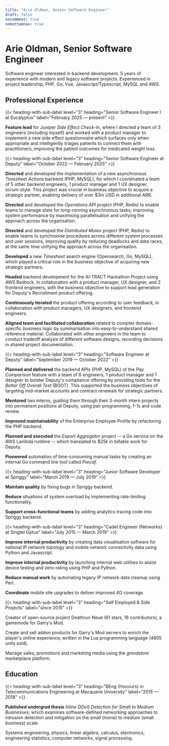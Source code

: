 ```yaml
---
title: "Arie Oldman, Senior Software Engineer"
draft: false
nocomment: true
nobottomnav: true
---
```


<style>
  #post-header, .article-after {
    display: none !important;
  }

  .font-weight-bold {
    font-weight: bold;
  }

  @media screen {
    .show-on-print {
      display: none;
    }
  }

  @media print {
    header, footer, nav#banner { display: none !important; }
    body {
      color: black !important;
      font-size: 12pt !important;
      line-height: 16pt !important;
      margin: 0;
    }

    article {
        text-align: justify;
        text-wrap: pretty;
        hyphenate: none;
    }

    main#content {
        margin: 0;
    }

    h1 {
      font-size: 24pt !important;
      line-height: 24pt !important;
    }

    h2 {
      font-size: 20pt !important;
      line-height: 20pt !important;
    }

    main#content article li {
      margin-bottom: 0.66rem;
    }

    .hide-on-print {
      display: none;
    }

    main#content p {
        color: black !important;
    }
  }
</style>

# Arie Oldman, Senior Software Engineer

<p class="show-on-print font-weight-bold">Sydney, Australia • +61 432 934 970 • arie.oldman@vhs7.tv</p>

Software engineer interested in backend development. 5 years of experience with modern and legacy software projects. Experienced in project leadership, PHP, Go, Vue, Javascript/Typescript, MySQL and AWS.

<!-- TODO: re-write this from a work experience perspective https://www.beamjobs.com/resume-help/how-to-define-job-responsibilities -->

<!-- ## Technical Skills -->

<!-- * Programming languages: **PHP, Javascript, Go**. -->
<!-- * Build and maintain distributed systems with **AWS, Docker, Linux, MySQL, Elasticsearch**. -->
<!-- * Design major features according to **SOLID, domain-driven design (DDD), 12-factor**. -->
<!-- * **Unit testing**, test-driven development (**TDD**). -->
<!-- * **Refactoring and optimisation** of legacy code. -->
<!-- * Create APIs with **gRPC and Protobuf**. -->
<!-- * Create web front-ends with **Vue and Javascript**. -->

<!-- ## Interpersonal Skills -->

<!-- * **Communication**, knowledge sharing, deliver technical presentations, write RFCs. -->
<!-- * **Agile** (scrum, kanban, stand-ups, retros). -->
<!-- * **Mentoring** intern and junior engineers, pair programming, code review. -->
<!-- * **Project Planning**, breaking down work into tasks and assigning tasks to team members based on individual strengths. -->

<!-- * Code review (frontend and backend). -->
<!-- * Documentation (guides, tutorials, references, READMEs) and RFCs. -->
<!-- * Professional feedback. -->

<!-- TODO more information about management style (agile, scrum etc.) -->
<!-- TODO more specific services, libraries, packages, platforms etc. -->
<!-- TODO include mentions of soft skills (e.g., “worked cross-functionally with product managers and business stakeholders,” “facilitated team retrospectives” or “resolved production issues under tight deadlines”) -->

## Professional Experience

{{< heading-with-sub-label level="3" heading="Senior Software Engineer I at Eucalyptus" label="February 2025 — present" >}}

**Feature lead** for Juniper _Side Effect Check-In_, where I directed a team of 3 engineers (including myself) and worked with a product manager to implement a new side effect questionnaire which surfaces only when appropriate and intelligently triages patients to connect them with practitioners, improving the patient outcomes for medicated weight loss.
<!-- what's special about it?:
    working within microservices architecture -- RPC and Pubsub,
    technical specification document + review process and iteration,
    patients often feel unsupported when they get side effects from wegovy/mounjaro,
    observability with tracing, logging, etc.
    a few different boundaries: patients, admins, support/practitioners,
    estimation, capacity, forecasting
    complex requirements:
        patients don't need it if they report no side effects 2 weeks in a row
        questionnaire begin to show up again if they titrate-up their treatment
        questionnaire dissapears on pause treatment and re-appears on resume.
        questionnaire
-->

{{< heading-with-sub-label level="3" heading="Senior Software Engineer at Deputy" label="October 2022 — February 2025" >}}

**Directed** and developed the implementation of a new asynchronous _Timesheet Actions_ backend (PHP, MySQL), for which I coordinated a team of 5 other backend engineers, 1 product manager and 1 UX designer, scrum-style. This project was crucial in business objective to acquire a strategic partner, enabling delivery of over $3m USD in additional ARR.

**Directed** and developed the _Operations API_ project (PHP, Redis) to enable teams to manage state for long-running asynchronous tasks, improving system performance by maximising parallelisation and unifying the approach across the organisation.

**Directed** and developed the _Distributed Mutex_ project (PHP, Redis) to enable teams to synchronise procedures across different system processes and user sessions, improving quality by reducing deadlocks and data races, at the same time unifying the approach across the organisation.

**Developed** a new _Timesheet_ search engine (Opensearch, Go, MySQL), which played a critical role in the business objective of acquiring new strategic partners.

**Headed** backend development for the AI-TRACT Hackathon Project using AWS Bedrock, in collaboration with a product manager, UX designer, and 2 frontend engineers, with the business objective to support lead generation for Deputy's Recruitment product offering.

**Continuously iterated** the product offering according to user feedback, in collaboration with product managers, UX designers, and frontend engineers.

**Aligned team and facilitated collaboration** related to complex domain-specific business logic by summarisation into easy-to-understand shared reference material. Collaborated with other engineers in the team to conduct tradeoff analysis of different software designs, recording decisions in shared project documentation.
<!-- * **Wrote RFCs** for architectural changes and paradigm shifts to Deputy's backend, taking a previously synchronous product and making it asynchronous in order to scale users and data volume. -->
<!-- * **Designed high-volume bulk actions** that allow users to process up to 10,000 timesheets in one command. -->
<!-- * **Modernised** Deputy's Timesheet feature by creating a timesheet search engine, using AWS OpenSearch. -->
<!-- * **Coordinated project delivery** for a team of 10 engineers. -->

{{< heading-with-sub-label level="3" heading="Software Engineer at Deputy" label="September 2019 — October 2022" >}}

<!-- * **Pay Comparison**: -->
<!-- * **Enterprise Employee Profile**: --> 
<!-- * **Agreed Hours**: -->
<!-- * **Export Aggregator**: -->
<!-- * **Precaf**: -->
<!-- * **Environment Variables Custom App**: -->

<!-- * **Built major compliance product offerings** on Deputy's PHP, Vue and Go stack, much of which is legacy code (10+ years old). <!-1- enterprise profile, pay comparison, svc-compliance -1-> -->
<!-- * **Responsible for planning and executing** projects as part of a cross-functional team. <!-1- export aggr, bunnings, enterprise profile, pay comparison -1-> -->
<!-- * **Delivered technical workshops**, guides, and documentation to software engineers. -->

**Planned and delivered** the backend APIs (PHP, MySQL) of the _Pay Comparison_ feature with a team of 6 engineers, 1 product manager and 1 designer to bolster Deputy's compliance offering by providing tools for the _Better Off Overall Test_ (BOOT). This supported the business objectives of targeting mid-market accounts and contract renewals for strategic partners.

**Mentored** two interns, guiding them through their 3-month intern projects into permanent positions at Deputy, using pair programming, 1-1s and code review.

**Improved maintainability** of the Enterprise Employee Profile by refactoring the PHP backend.

**Planned and executed** the _Export Aggregator_ project -- a Go service on the AWS Lambda runtime -- which translated to $25k in billable work for Deputy.

**Pioneered** automation of time-consuming manual tasks by creating an internal Go command line tool called _Precaf_. <!-- precaf, common funcs, pay comparison scripts -->

{{< heading-with-sub-label level="3" heading="Junior Software Developer at Spriggy" label="March 2019 — July 2019" >}}


**Maintain quality** by fixing bugs in Spriggy backend.

**Reduce** situations of system overload by implementing rate-limiting functionality.

**Support cross-functional teams** by adding analytics tracing code into Spriggy backend.

{{< heading-with-sub-label level="3" heading="Cadet Engineer (Networks) at Singtel Optus" label="July 2015 — March 2019" >}}


**Improve internal productivity** by creating data visualisation software for national IP network topology and mobile network connectivity data using Python and Javascript.

**Improve internal productivity** by launching internal web utilities to assist device testing and zero-rating using PHP and Python.

**Reduce manual work** by automating legacy IP network data cleanup using Perl.

**Coordinate** mobile site upgrades to deliver improved 4G coverage.

{{< heading-with-sub-label level="3" heading="Self Employed & Side Projects" label="since 2015" >}}

Creator of open-source project Deathrun Neue (61 stars, 18 contributors), a gamemode for Garry's Mod.

Create and sell addon products for Garry's Mod servers to enrich the player's online experience, written in the Lua programming language (4805 units sold).

Manage sales, promotions and marketing media using the _gmodstore_ marketplace platform.

## Education

{{< heading-with-sub-label level="3" heading="BEng (Honours) in Telecommunications Engineering at Macquarie University" label="2015 — 2018" >}}

**Published undergrad thesis** _Inline DDoS Detection for Small to Medium Businesses_, which examines software-defined networking approaches to intrusion detection and mitigation on the small (home) to medium (small business) scale.

Systems engineering, physics, linear algebra, calculus, electronics, engineering statistics, computer networks, signal processing.


